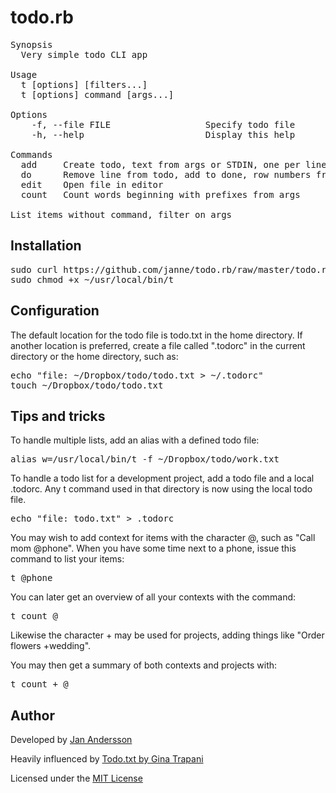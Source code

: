 todo.rb
=======

<pre>
Synopsis
  Very simple todo CLI app

Usage
  t [options] [filters...]
  t [options] command [args...]

Options
    -f, --file FILE                  Specify todo file
    -h, --help                       Display this help

Commands
  add     Create todo, text from args or STDIN, one per line
  do      Remove line from todo, add to done, row numbers from args
  edit    Open file in editor
  count   Count words beginning with prefixes from args

List items without command, filter on args
</pre>

Installation
------------
<pre>
sudo curl https://github.com/janne/todo.rb/raw/master/todo.rb > ~/usr/local/bin/t
sudo chmod +x ~/usr/local/bin/t
</pre>

Configuration
-------------
The default location for the todo file is todo.txt in the home directory. If
another location is preferred, create a file called ".todorc" in the current
directory or the home directory, such as:

<pre>
echo "file: ~/Dropbox/todo/todo.txt > ~/.todorc"
touch ~/Dropbox/todo/todo.txt
</pre>

Tips and tricks
---------------
To handle multiple lists, add an alias with a defined todo file:

<pre>
alias w=/usr/local/bin/t -f ~/Dropbox/todo/work.txt
</pre>

To handle a todo list for a development project, add a todo file and a local
.todorc. Any t command used in that directory is now using the local todo file.

<pre>
echo "file: todo.txt" > .todorc
</pre>

You may wish to add context for items with the character @, such as "Call mom
@phone". When you have some time next to a phone, issue this command to list
your items:

<pre>
t @phone
</pre>

You can later get an overview of all your contexts with the command:

<pre>
t count @
</pre>

Likewise the character + may be used for projects, adding things like "Order
flowers +wedding".

You may then get a summary of both contexts and projects with:

<pre>
t count + @
</pre>

Author
------
Developed by [Jan Andersson](http://www.github.com/janne)

Heavily influenced by [Todo.txt by Gina Trapani](http://todotxt.com/)

Licensed under the [MIT License](http://www.opensource.org/licenses/mit-license.php)
